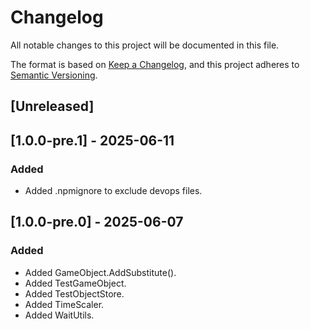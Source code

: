 # Changelog

All notable changes to this project will be documented in this file.

The format is based on [Keep a Changelog](https://keepachangelog.com/en/1.0.0/),
and this project adheres to [Semantic Versioning](https://semver.org/spec/v2.0.0.html).

## [Unreleased]


## [1.0.0-pre.1] - 2025-06-11

### Added
- Added .npmignore to exclude devops files.


## [1.0.0-pre.0] - 2025-06-07

### Added
- Added GameObject.AddSubstitute<T>().
- Added TestGameObject.
- Added TestObjectStore.
- Added TimeScaler.
- Added WaitUtils.
